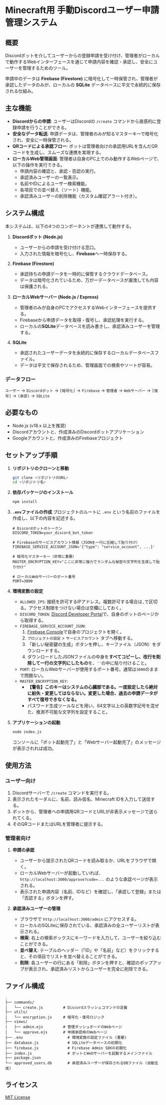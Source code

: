 # Minecraft用 手動Discordユーザー申請管理システム

## 概要

Discordボットを介してユーザーからの登録申請を受け付け、管理者がローカルで動作するWebインターフェースを通じて申請内容を確認・承認し、安全にユーザーを管理するためのツール。

申請中のデータは **Firebase (Firestore)** に暗号化して一時保管され、管理者が承認したデータのみが、ローカルの **SQLite** データベースに平文で永続的に保存される仕組み。

## 主な機能

- **Discordからの申請**: ユーザーはDiscordの `/create` コマンドから直感的に登録申請を行うことができる。
- **安全なデータ転送**: 申請データは、管理者のみが知るマスターキーで暗号化され、安全に一時保管される。
- **QRコードによる承認フロー**: ボットは管理者向けの承認用URLを含んだQRコードを生成し、スムーズな連携を実現する。
- **ローカルWeb管理画面**: 管理者は自身のPC上でのみ動作するWebページで、以下の操作を実行できる。
    - 申請内容の確認と、承認・否認の実行。
    - 承認済みユーザーの一覧表示。
    - 名前やIDによるユーザー検索機能。
    - 各項目での並べ替え（ソート）機能。
    - 承認済みユーザーの削除機能（カスタム確認アラート付き）。

## システム構成

本システムは、以下の4つのコンポーネントが連携して動作する。

1.  **Discordボット (Node.js)**
    - ユーザーからの申請を受け付ける窓口。
    - 入力された情報を暗号化し、**Firebase**へ一時保存する。

2.  **Firebase (Firestore)**
    - 承認待ちの申請データを一時的に保管するクラウドデータベース。
    - データは暗号化されているため、万が一データベースが漏洩しても内容は保護される。

3.  **ローカルWebサーバー (Node.js / Express)**
    - 管理者のみが自身のPCでアクセスするWebインターフェースを提供する。
    - Firebaseから申請データを取得・復号し、承認処理を実行する。
    - ローカルの**SQLite**データベースを読み書きし、承認済みユーザーを管理する。

4.  **SQLite**
    - 承認されたユーザーデータを永続的に保存するローカルデータベースファイル。
    - データは平文で保存されるため、管理画面での検索やソートが容易。

### データフロー

`ユーザー` → `Discordボット` → `[暗号化]` → `Firebase` → `管理者` → `Webサーバー` → `[復号]` → `(承認)` → `SQLite`

## 必要なもの

- Node.js (v18.x 以上を推奨)
- Discordアカウントと、作成済みのDiscordボットアプリケーション
- Googleアカウントと、作成済みのFirebaseプロジェクト

## セットアップ手順

1.  **リポジトリのクローンと移動**
    ```bash
    git clone <リポジトリのURL>
    cd <リポジトリ名>
    ```

2.  **依存パッケージのインストール**
    ```bash
    npm install
    ```

3.  **`.env`ファイルの作成**
    プロジェクトのルートに `.env` という名前のファイルを作成し、以下の内容を記述する。

    ```env
    # Discordボットのトークン
    DISCORD_TOKEN=your_discord_bot_token

    # Firebaseのサービスアカウント情報（JSONを一行に圧縮して貼り付け）
    FIREBASE_SERVICE_ACCOUNT_JSON='{"type": "service_account", ...}'

    # 暗号化マスターキー（非常に重要）
    MASTER_ENCRYPTION_KEY="ここに非常に強力でランダムな秘密の文字列を生成して貼り付け"

    # ローカルWebサーバーのポート番号
    PORT=3000
    ```

4.  **環境変数の設定**
    - `ALLOWED_IPS`: 接続を許可するIPアドレス。複数許可する場合は`,`で区切る。アクセス制限をつけない場合は空欄にしておく。
    - `DISCORD_TOKEN`: [Discord Developer Portal](https://discord.com/developers/applications)で、自身のボットのページから取得する。
    - `FIREBASE_SERVICE_ACCOUNT_JSON`:
        1.  [Firebase Console](https://console.firebase.google.com/)で自身のプロジェクトを開く。
        2.  `プロジェクトの設定` > `サービスアカウント` タブへ移動する。
        3.  「新しい秘密鍵の生成」ボタンを押し、キーファイル（JSON）をダウンロードする。
        4.  ダウンロードしたJSONファイルの中身を**すべてコピーし、改行を削除して一行の文字列にしたもの**を、`''`の中に貼り付けること。
    - `PORT`: ローカルWebサーバーが使用するポート番号。通常は`3000`のままで問題ない。
    - `MASTER_ENCRYPTION_KEY`:
        - **【警告】このキーはシステムの心臓部である。一度設定したら絶対に紛失・変更してはならない。変更した場合、過去の申請データがすべて復号できなくなる。**
        - パスワード生成ツールなどを用い、64文字以上の英数字記号を混ぜた、推測不可能な文字列を設定すること。

6.  **アプリケーションの起動**
    ```bash
    node index.js
    ```
    コンソールに「ボット起動完了」と「Webサーバー起動完了」のメッセージが表示されれば成功。

## 使用方法

### ユーザー向け

1.  Discordサーバーで `/create` コマンドを実行する。
2.  表示されたモーダルに、名前、読み仮名、Minecraft IDを入力して送信する。
3.  ボットから、管理者への申請用QRコードとURLが非表示メッセージで送られてくる。
4.  そのQRコードまたはURLを管理者に提示する。

### 管理者向け

1.  **申請の承認**
    - ユーザーから提示されたQRコードを読み取るか、URLをブラウザで開く。
    - ローカルWebサーバーが起動していれば、`http://localhost:3000/approve?code=...` のような承認ページが表示される。
    - 表示された申請内容（名前、IDなど）を確認し、「承認して登録」または「否認する」ボタンを押す。

2.  **承認済みユーザーの管理**
    - ブラウザで `http://localhost:3000/admin` にアクセスする。
    - ローカルのSQLiteに保存されている、承認済みの全ユーザーリストが表示される。
    - **検索**: 右上の検索ボックスにキーワードを入力して、ユーザーを絞り込むことができる。
    - **並べ替え**: テーブルのヘッダー（「ID」や「名前」など）をクリックすると、その項目でリストを並べ替えることができる。
    - **削除**: 各ユーザーの行にある「削除」ボタンを押すと、確認のポップアップが表示され、承認済みリストからユーザーを完全に削除できる。

## ファイル構成
```
.
├── commands/
│   └── create.js         # Discordスラッシュコマンドの定義
├── utils/
│   └── encryption.js     # 暗号化・復号ロジック
├── views/
│   ├── admin.ejs         # 管理ダッシュボードのWebページ
│   └── approve.ejs       # 申請承認用のWebページ
├── .env                    # 環境変数の設定ファイル (重要)
├── database.js             # SQLiteデータベースの初期化
├── firebase.js             # Firebase Admin SDKの初期化
├── index.js                # ボットとWebサーバーを起動するメインファイル
├── package.json
└── approved_users.db       # 承認済みユーザーが保存されるDBファイル (自動生成)
```

## ライセンス

[MIT License](LICENSE)
